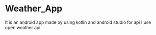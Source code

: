 # Weather_App
It is an android app made by using kotlin and android studio for api I use open weather api.
